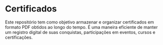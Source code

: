 # Certificados

Este repositório tem como objetivo armazenar e organizar certificados em formato PDF obtidos ao longo do tempo. É uma maneira eficiente de manter um registro digital de suas conquistas, participações em eventos, cursos e certificações.
